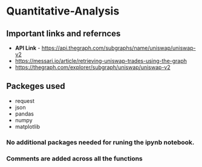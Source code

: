 # Quantitative-Analysis

## Important links and refernces
- **API Link** - https://api.thegraph.com/subgraphs/name/uniswap/uniswap-v2
- https://messari.io/article/retrieving-uniswap-trades-using-the-graph
- https://thegraph.com/explorer/subgraph/uniswap/uniswap-v2

## Packeges used
- request
- json
- pandas
- numpy
- matplotlib

### No additional packages needed for runing the ipynb notebook.
### Comments are added across all the functions